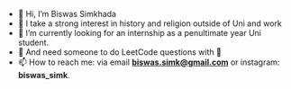 - 👋 Hi, I’m Biswas Simkhada
- 👀 I take a strong interest in history and religion outside of Uni and work
- 🌱 I’m currently looking for an internship as a penultimate year Uni student.
- 🤝 And need someone to do LeetCode questions with 🫶 
- 📫 How to reach me: via email **biswas.simk@gmail.com** or instagram: **biswas_simk**.

<!---
Biswas57/Biswas57 is a ✨ special ✨ repository because its `README.md` (this file) appears on your GitHub profile.
You can click the Preview link to take a look at your changes.
--->
